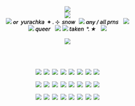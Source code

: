 
##### <p align="center"> ![](https://i.postimg.cc/Qd7YMV8S/image-2024-07-05-122628049.png) <br> ![](https://64.media.tumblr.com/762eac9398a401260157f59bc2d13b7b/1f415478bcef9b82-55/s400x600/a44eb0409ae15bb7f4cb7c5f7519d4fc855b8084.pnj) <br>![](https://64.media.tumblr.com/05f6d17a8441079aca3d18075a3a524b/fc360164e3cdc4be-a5/s75x75_c1/972df3b9378a05f2ddf419f27694207c3e29a537.gifv) ‎ ‎ ‎ or ‎  𝘺𝘶𝘳𝘢𝘤𝘩𝘬𝘢 ‎ ✦ . ⊹ ‎ 𝘴𝘯𝘰𝘸‎ ‎ ‎  ![](https://64.media.tumblr.com/45c0fc30031d8760a2e9ba3b1cdc9127/6b9b1b3d363b520b-70/s75x75_c1/54312661860daba104ede25cb1cd45c18a84dd81.webp) ‎ ‎ ‎ any / 𝘢𝘭𝘭 𝘱𝘳𝘯𝘴 ‎ ‎ ‎ ![](https://64.media.tumblr.com/23167956816f090828323296fafc2699/4d5dfb7571c6fe3d-39/s75x75_c1/244cafc394cc42ea4476ed710103964498c8f912.gifv) <br> ![](https://64.media.tumblr.com/50781ff503f98c490bb494b83a486b75/4d5dfb7571c6fe3d-94/s75x75_c1/9910f24df576db2fdb7f36abac2f82fb253d4e8c.gifv) ‎ ‎ ‎ 𝘲𝘶𝘦𝘦𝘳 ‎ ‎ ‎ ![](https://64.media.tumblr.com/5b50b9c6bf38d70942b734bee402c9f3/9605300ae0437751-7d/s75x75_c1/3a9f34bf89b79504824f41644de94a685b8c6df1.pnj) ![](https://64.media.tumblr.com/5880a2a812cc48e56829700b30728d20/9605300ae0437751-25/s75x75_c1/0b8f427834e7bbec574665e9bee354d7f7ecd411.pnj) ‎ ‎ ‎ 𝘵𝘢𝘬𝘦𝘯 ‎  °. ★ ‎ ‎ ‎ ![](https://64.media.tumblr.com/7f19d4bf121bc6141db0b74b41e63569/0fb0da6d92ff08a6-6a/s75x75_c1/ab061e9fc410c5de010f56a72f7542113bb25d8c.gifv) <br> <br> ![](https://64.media.tumblr.com/762eac9398a401260157f59bc2d13b7b/1f415478bcef9b82-55/s400x600/a44eb0409ae15bb7f4cb7c5f7519d4fc855b8084.pnj) <br> <br>
# <p align="center"> ![](https://64.media.tumblr.com/84500609752defb8c13c0f0400ec150b/caf90b6f240a73dc-0d/s100x200/b73b659b1bc40c430363a5fc55f50085ff7cf107.png) ![](https://64.media.tumblr.com/72cf1f05f466581b35b3d4f93c65f206/caf90b6f240a73dc-d6/s100x200/7a85d62c84bd8333ca8be7846a6ec74b158f9f11.gifv) ![](https://64.media.tumblr.com/2018ebefde9f698cafe1580842169d1b/caf90b6f240a73dc-3c/s100x200/b282b8b61a6adccb95e667c2fb6a5a994249ab1d.png) ![](https://64.media.tumblr.com/e8eaff44a94ecbb13b81657228f46ca5/caf90b6f240a73dc-ff/s100x200/086cc0ae33d030811f71663c41673c6cb6783961.png) ![](https://64.media.tumblr.com/a1c4464d78325b19c2ce1358484cd5de/b18c9121bfb067af-8d/s100x200/05ec945b5b9206640996e4b61806822876b16cb5.png) ![](https://64.media.tumblr.com/48eddd33be41c7a74fb77f3fbce6704e/e16d9c3fd8438e13-67/s100x200/fb60e50a02384caf95f1a253edc57f7ccf4ade27.pnj) ![](https://64.media.tumblr.com/72e6cf128fa7be2b42173eaca63be9c9/7bc5003e6e9ff72a-68/s100x200/e2dd5ba095cc688e0ed43305a5fb6ef4e419a2f3.gifv) ![](https://64.media.tumblr.com/272d89ec37cf70887d383c983794fac2/f06d09507e506cb1-88/s100x200/af7b99e062da63b5c79e7ed9a98b6007df5e73a3.pnj) <br> ![](https://64.media.tumblr.com/a22d069aae99dfedb1d684fa781ca963/74c67c3b8b5d5330-b1/s100x200/8548699db1e6180ccd64810bbebaa6817cc874d7.gifv) ![](https://64.media.tumblr.com/478ce44470acc4a9c0004e8085b12549/74c67c3b8b5d5330-ba/s100x200/a8860b6eb119c2c62eb3742bfee1b160b55b1c25.gifv) ![](https://64.media.tumblr.com/dabf83cf4d48b062ca5e6ccd32cfe48a/74c67c3b8b5d5330-a9/s100x200/1c9e9c614c795068cdb3e9769d091eef579dc6dc.gifv) ![](https://64.media.tumblr.com/57404b899629fe8d08225a9aa92ed5ca/74c67c3b8b5d5330-21/s100x200/de27efa78230116f724954fe1a3d48e4ce6332d1.gifv) ![](https://64.media.tumblr.com/217b1eca345b916bffe0d3f22d4e711a/d79b386dd434d7d8-f6/s100x200/ae47bf630b203de970b120590844bc93b242d9ba.gifv) ![](https://64.media.tumblr.com/90480ffa098c158225e2b80a07d21852/e9e5eaac84bb2c66-a6/s100x200/1b70197d9d8dc54d0c580117ef54cfa0447a99a0.gifv) ![](https://64.media.tumblr.com/b08478eaa058c78d36c805195f8f3eea/7bc5003e6e9ff72a-a3/s100x200/fe4b0acbac27d00dcfd78ab5c26ce206fef85d78.gifv) ![](https://64.media.tumblr.com/5d8cb5d9493efe70bb800b80e45777f1/6b04e5cc25ed8963-4b/s100x200/c909ba00a333d1104faee3b5ead78ce4a27619db.gifv) <br> ![](https://64.media.tumblr.com/11d4eaec1c123515d3175b278964cc9f/70a94a088c4530ae-46/s250x400/43292215f6aea1757ee40966219ff333478e8a2a.gifv)  ![](https://64.media.tumblr.com/cf0b71378bc436f2e07686b4d1e9cf49/70a94a088c4530ae-f9/s100x200/4ac1305024b04698b5a243381bf8f64cf26dadb1.png) ![](https://64.media.tumblr.com/a2b4882076af85ba1a537961ef3ccd50/70a94a088c4530ae-ef/s100x200/add2077d84f16313e854e77793a619bd931e2671.png) ![](https://64.media.tumblr.com/2b0a48a98d7dc741f8341d574b20104b/70a94a088c4530ae-49/s100x200/93dfe61407ed7f66475fa1d109296bdbbc32d540.png) ![](https://64.media.tumblr.com/9e6705159c05d517aa0a55e311d817f0/57afcf8767df6163-8e/s250x400/293dde21e01d9cf1eda8a9e568c24a1a6d11eb3f.gifv) ![](https://64.media.tumblr.com/119d068f64a43e8984656936f9199857/tumblr_prit763JqA1xzybrpo7_100.pnj) ![](https://64.media.tumblr.com/b8afe8c6b99e97123a0678a92596c522/tumblr_prit763JqA1xzybrpo6_100.pnj) ![](https://64.media.tumblr.com/a75619f4750206602f845a19d7fc30a9/0c57f256feb16bfc-65/s100x200/adcc522cb7720f3e489184c172ea474d0a858b28.gifv) <br>
